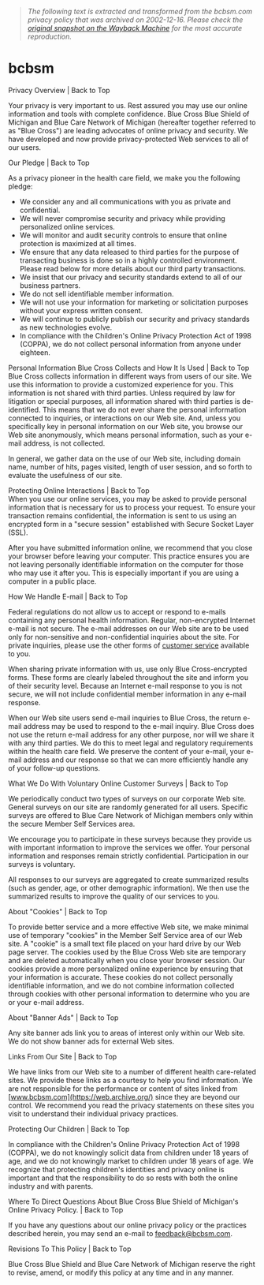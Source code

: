 > *The following text is extracted and transformed from the bcbsm.com privacy policy that was archived on 2002-12-16. Please check the [original snapshot on the Wayback Machine](https://web.archive.org/web/20021216100051id_/http%3A//www.bcbsm.com/priv.shtml) for the most accurate reproduction.*

# bcbsm

Privacy Overview | Back to Top  
  
Your privacy is very important to us. Rest assured you may use our online information and tools with complete confidence. Blue Cross Blue Shield of Michigan and Blue Care Network of Michigan (hereafter together referred to as "Blue Cross") are leading advocates of online privacy and security. We have developed and now provide privacy-protected Web services to all of our users.   
  
Our Pledge | Back to Top  
  
As a privacy pioneer in the health care field, we make you the following pledge: 

  * We consider any and all communications with you as private and confidential.
  * We will never compromise security and privacy while providing personalized online services.
  * We will monitor and audit security controls to ensure that online protection is maximized at all times.
  * We ensure that any data released to third parties for the purpose of transacting business is done so in a highly controlled environment. Please read below for more details about our third party transactions.
  * We insist that our privacy and security standards extend to all of our business partners.
  * We do not sell identifiable member information.
  * We will not use your information for marketing or solicitation purposes without your express written consent.
  * We will continue to publicly publish our security and privacy standards as new technologies evolve.
  * In compliance with the Children's Online Privacy Protection Act of 1998 (COPPA), we do not collect personal information from anyone under eighteen.

  
Personal Information Blue Cross Collects and How It Is Used | Back to Top  
Blue Cross collects information in different ways from users of our site. We use this information to provide a customized experience for you. This information is not shared with third parties. Unless required by law for litigation or special purposes, all information shared with third parties is de-identified. This means that we do not ever share the personal information connected to inquiries, or interactions on our Web site. And, unless you specifically key in personal information on our Web site, you browse our Web site anonymously, which means personal information, such as your e-mail address, is not collected. 

In general, we gather data on the use of our Web site, including domain name, number of hits, pages visited, length of user session, and so forth to evaluate the usefulness of our site.   
  
Protecting Online Interactions | Back to Top  
When you use our online services, you may be asked to provide personal information that is necessary for us to process your request. To ensure your transaction remains confidential, the information is sent to us using an encrypted form in a "secure session" established with Secure Socket Layer (SSL). 

After you have submitted information online, we recommend that you close your browser before leaving your computer. This practice ensures you are not leaving personally identifiable information on the computer for those who may use it after you. This is especially important if you are using a computer in a public place.   
  
How We Handle E-mail | Back to Top  
  
Federal regulations do not allow us to accept or respond to e-mails containing any personal health information. Regular, non-encrypted Internet e-mail is not secure. The e-mail addresses on our Web site are to be used only for non-sensitive and non-confidential inquiries about the site. For private inquiries, please use the other forms of [customer service](https://web.archive.org/contact.shtml) available to you. 

When sharing private information with us, use only Blue Cross-encrypted forms. These forms are clearly labeled throughout the site and inform you of their security level. Because an Internet e-mail response to you is not secure, we will not include confidential member information in any e-mail response.

When our Web site users send e-mail inquiries to Blue Cross, the return e-mail address may be used to respond to the e-mail inquiry. Blue Cross does not use the return e-mail address for any other purpose, nor will we share it with any third parties. We do this to meet legal and regulatory requirements within the health care field. We preserve the content of your e-mail, your e-mail address and our response so that we can more efficiently handle any of your follow-up questions.   
  
What We Do With Voluntary Online Customer Surveys | Back to Top  
  
We periodically conduct two types of surveys on our corporate Web site. General surveys on our site are randomly generated for all users. Specific surveys are offered to Blue Care Network of Michigan members only within the secure Member Self Services area. 

We encourage you to participate in these surveys because they provide us with important information to improve the services we offer. Your personal information and responses remain strictly confidential. Participation in our surveys is voluntary.

All responses to our surveys are aggregated to create summarized results (such as gender, age, or other demographic information). We then use the summarized results to improve the quality of our services to you.   
  
About "Cookies" | Back to Top  
  
To provide better service and a more effective Web site, we make minimal use of temporary "cookies" in the Member Self Service area of our Web site. A "cookie" is a small text file placed on your hard drive by our Web page server. The cookies used by the Blue Cross Web site are temporary and are deleted automatically when you close your browser session. Our cookies provide a more personalized online experience by ensuring that your information is accurate. These cookies do not collect personally identifiable information, and we do not combine information collected through cookies with other personal information to determine who you are or your e-mail address.   
  
About "Banner Ads" | Back to Top  
  
Any site banner ads link you to areas of interest only within our Web site. We do not show banner ads for external Web sites.   
  
Links From Our Site | Back to Top  
  
We have links from our Web site to a number of different health care-related sites. We provide these links as a courtesy to help you find information. We are not responsible for the performance or content of sites linked from [www.bcbsm.com](https://web.archive.org/) since they are beyond our control. We recommend you read the privacy statements on these sites you visit to understand their individual privacy practices.   
  
Protecting Our Children | Back to Top  
  
In compliance with the Children's Online Privacy Protection Act of 1998 (COPPA), we do not knowingly solicit data from children under 18 years of age, and we do not knowingly market to children under 18 years of age. We recognize that protecting children's identities and privacy online is important and that the responsibility to do so rests with both the online industry and with parents.   
  
Where To Direct Questions About Blue Cross Blue Shield of Michigan's Online Privacy Policy.  | Back to Top  
  
If you have any questions about our online privacy policy or the practices described herein, you may send an e-mail to [feedback@bcbsm.com](mailto:feedback@bcbsm.com).  
  
Revisions To This Policy | Back to Top  
  
Blue Cross Blue Shield and Blue Care Network of Michigan reserve the right to revise, amend, or modify this policy at any time and in any manner.
